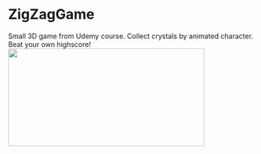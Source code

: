 # ZigZagGame
Small 3D game from Udemy course.
Collect crystals by animated character.
Beat your own highscore!
<img src="https://github.com/Alexart1995/ZigZagGame/blob/main/Game.gif" width="400" height="200">
